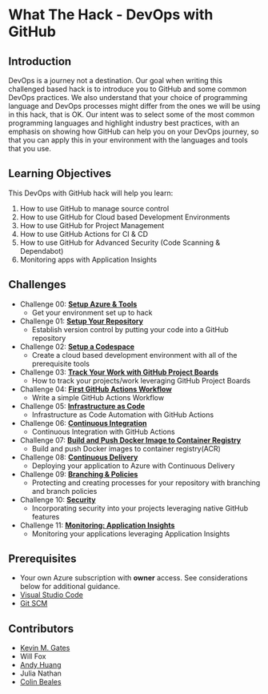 # What The Hack - DevOps with GitHub

## Introduction
DevOps is a journey not a destination. Our goal when writing this challenged based hack is to introduce you to GitHub and some common DevOps practices. We also understand that your choice of programming language and DevOps processes might differ from the ones we will be using in this hack, that is OK. Our intent was to select some of the most common programming languages and highlight industry best practices, with an emphasis on showing how GitHub can help you on your DevOps journey, so that you can apply this in your environment with the languages and tools that you use.

## Learning Objectives

This DevOps with GitHub hack will help you learn:
1. How to use GitHub to manage source control
2. How to use GitHub for Cloud based Development Environments
3. How to use GitHub for Project Management
4. How to use GitHub Actions for CI & CD
5. How to use GitHub for Advanced Security (Code Scanning & Dependabot)
6. Monitoring apps with Application Insights

## Challenges
- Challenge 00: **[Setup Azure & Tools](./Student/Challenge-00.md)**
  - Get your environment set up to hack
- Challenge 01: **[Setup Your Repository](./Student/Challenge-01.md)**
  - Establish version control by putting your code into a GitHub repository
- Challenge 02: **[Setup a Codespace](./Student/Challenge-02.md)**
  - Create a cloud based development environment with all of the prerequisite tools
- Challenge 03: **[Track Your Work with GitHub Project Boards](./Student/Challenge-03.md)**
  - How to track your projects/work leveraging GitHub Project Boards
- Challenge 04: **[First GitHub Actions Workflow](./Student/Challenge-04.md)**
  - Write a simple GitHub Actions Workflow 
- Challenge 05: **[Infrastructure as Code](./Student/Challenge-05.md)**
  - Infrastructure as Code Automation with GitHub Actions
- Challenge 06: **[Continuous Integration](./Student/Challenge-06.md)**
  - Continuous Integration with GitHub Actions 
- Challenge 07: **[Build and Push Docker Image to Container Registry](./Student/Challenge-07.md)**
  - Build and push Docker images to container registry(ACR)
- Challenge 08: **[Continuous Delivery](./Student/Challenge-08.md)**
  - Deploying your application to Azure with Continuous Delivery 
- Challenge 09: **[Branching & Policies](./Student/Challenge-09.md)**
  - Protecting and creating processes for your repository with branching and branch policies
- Challenge 10: **[Security](./Student/Challenge-10.md)**
  - Incorporating security into your projects leveraging native GitHub features
- Challenge 11: **[Monitoring: Application Insights](./Student/Challenge-11.md)**
  - Monitoring your applications leveraging Application Insights

## Prerequisites
- Your own Azure subscription with **owner** access. See considerations below for additional guidance.
- [Visual Studio Code](https://code.visualstudio.com)
- [Git SCM](https://git-scm.com/download)

## Contributors
- [Kevin M. Gates](https://github.com/kevinmgates)
- Will Fox
- [Andy Huang](https://github.com/whowong)
- Julia Nathan
- [Colin Beales](https://github.com/colinbeales/)
